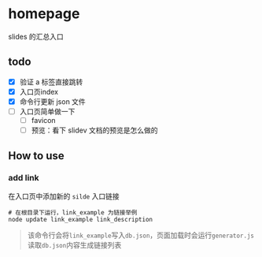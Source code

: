 # homepage

slides 的汇总入口

## todo

- [x] 验证 a 标签直接跳转
- [x] 入口页index
- [x] 命令行更新 json 文件
- [ ] 入口页简单做一下
    - [ ] favicon
    - [ ] 预览：看下 slidev 文档的预览是怎么做的

## How to use

### add link

在入口页中添加新的 `silde` 入口链接

```shell
# 在根目录下运行，link_example 为链接举例
node update link_example link_description
```

> 该命令行会将`link_example`写入`db.json`，页面加载时会运行`generator.js`读取`db.json`内容生成链接列表
